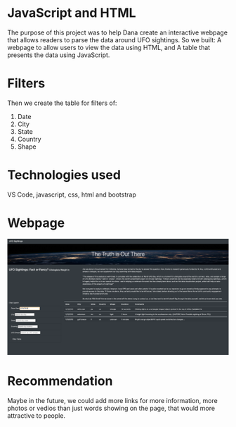 # JavaScript and HTML
The purpose of this project was to help Dana create an interactive webpage that allows readers to parse the data around UFO sightings. So we built: A webpage to allow users to view the data using HTML, and A table that presents the data using JavaScript.

# Filters
Then we create the table for filters of:
1. Date
2. City
3. State
4. Country
5. Shape

# Technologies used
VS Code, javascript, css, html and bootstrap

# Webpage 
![](static/images/webpage.png)

# Recommendation 
Maybe in the future, we could add more links for more information, more photos or vedios than just words showing on the page, that would more attractive to people.


